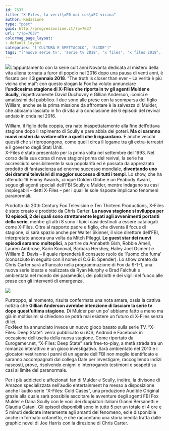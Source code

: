 ```yaml
---
id: 7637
title: "X Files, la verit\xE0 mai cos\xEC vicina"
author: Redazione
type: "post"
guid: http://progressonline.it/?p=7637
url: "/?p=7637"
colormag_page_layout:
- default_layout
categories: "['CULTURA E SPETTACOLO', 'SLIDE']"
tags: "['nuove serie tv', 'serie tv 2018', 'x files', 'x files 2018', 'x files nuova stagione']"
---
```


![](https://progressonline.it/wp-content/uploads/2017/12/x-files.png)L’appuntamento con la serie cult anni Novanta dedicata al mistero della vita aliena tornata a furor di popolo nel 2016 dopo una pausa di venti anni, è fissato per il **3 gennaio 2018**. “The truth is closer than ever – La verità è più vicina che mai”: con questo slogan la Fox ha voluto annunciare **l’undicesima stagione di X-Files che riporta in tv gli agenti Mulder e Scully**, rispettivamente David Duchovny e Gillian Anderson, iconici e amatissimi dal pubblico. I due sono alle prese con la scomparsa del figlio William, anche se la prima missione da affrontare è la salvezza di Mulder, che abbiamo lasciato in fin di vita alla conclusione dei 6 episodi del revival andato in onda nel 2016.

William, il figlio della coppia, era nato inaspettatamente alla fine dell’ottava stagione dopo il rapimento di Scully e pare abbia dei poteri. **Ma ci saranno nuovi misteri da svelare oltre a quelli che li riguardano.** E anche vecchi quesiti che si ripropongono, come quelli circa il legame tra gli extra-terrestri e il governo degli Stati Uniti.  
X-Files è stato presentato per la prima volta nel settembre del 1993. Nel corso della sua corsa di nove stagioni prima del revival, la serie ha accresciuto sensibilmente la sua popolarità ed è passata da apprezzato prodotto di fantascienza ad enorme successo mondiale, **diventando uno dei drammi televisivi di maggior successo di tutti i tempi**. Lo show, che ha ottenuto 16 Emmy Awards, cinque Golden Globe e un Peabody Award, segue gli agenti speciali dell’FBI Scully e Mulder, mentre indagano su casi inspiegabili – detti X-Files – per i quali le sole risposte implicano fenomeni paranormali.

Prodotto da 20th Century Fox Television e Ten Thirteen Productions, X-Files è stato creato e prodotto da Chris Carter. **La nuova stagione si sviluppa per 10 episodi, 2 dei quali sono strettamente legati agli avvenimenti portanti della serie**, mentre gli altri 8 sono i tipici casi destinati a essere catalogati come X-Files. Oltre al rapporto padre e figlio, che diventa il focus di stagione, ci sarà spazio anche per Walter Skinner, il vice direttore dell’FBI, interpretato ancora una volta da Mitch Pileggi. **Le guest star dei nuovi episodi saranno molteplici**, a partire da Annabeth Gish, Robbie Amell, Lauren Ambrose, Karin Konoval, Barbara Hershey, Haley Joel Osment e William B. Davis – il quale riprenderà il consueto ruolo de ‘l’uomo che fuma’ (conosciuto in seguito con il nome di C.G.B. Spender). Lo show creato da Chris Carter sarà affiancato nella programmazione di Fox da 9-1-1, una nuova serie ideata e realizzata da Ryan Murphy e Brad Falchuk e ambientata nel mondo dei paramedici, dei poliziotti e dei vigili del fuoco alle prese con gli interventi di emergenza.

![](https://progressonline.it/wp-content/uploads/2017/12/Cattura-4.png)

Purtroppo, al momento, risulta confermata una nota amara, ossia la cattiva notizia che **Gillian Anderson avrebbe intenzione di lasciare la serie tv dopo quest’ultima stagione.** Di Mulder per un po’ abbiamo fatto a meno ma già in moltissimi si chiedono se potrà mai esistere un futuro di X-Files senza di lei.  
FoxNext ha annunciato invece un nuovo gioco basato sulla serie TV, “X-Files: Deep State”: verrà pubblicato su iOS, Android e Facebook in occasione dell’uscita della nuova stagione. Come riportato da Eurogamer.net, “X-Files: Deep State” sarà free-to-play, a metà strada tra un romanzo interattivo e un gioco investigativo. Sarà ambientato nel 2010 e i giocatori vestiranno i panni di un agente dell’FBI non meglio identificato e saranno accompagnati dal collega Dale per investigare, raccogliendo indizi nascosti, prove, risolvendo enigmi e interrogando testimoni e sospetti su casi al limite del paranormale.

Per i più addicted e affezionati fan di Mulder e Scully, inoltre, la divisone di Amazon specializzata nell’audio entertainment ha messo a disposizione anche l’audio serie “X-Files: Cold Cases”, una produzione Audible Original grazie alla quale sarà possibile ascoltare le avventure degli agenti FBI Fox Mulder e Dana Scully con le voci dei doppiatori italiani Gianni Bersanetti e Claudia Catani. Gli episodi disponibili sono in tutto 5 per un totale di 4 ore e 5 minuti dedicate interamente agli amanti del fenomeno, ed è disponibile anche in formato cofanetto, e che raccontano una storia inedita tratta dalle graphic novel di Joe Harris con la direzione di Chris Carter.